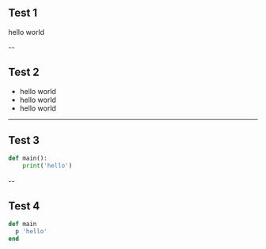 ## Test 1

hello world

--

## Test 2

- hello world
- hello world
- hello world

---

## Test 3
```python
def main():
	print('hello')
```

--

## Test 4 
```ruby
def main
  p 'hello'
end
```